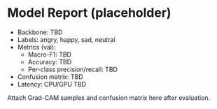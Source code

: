 # Model Report (placeholder)

- Backbone: TBD
- Labels: angry, happy, sad, neutral
- Metrics (val):
	- Macro-F1: TBD
	- Accuracy: TBD
	- Per-class precision/recall: TBD
- Confusion matrix: TBD
- Latency: CPU/GPU TBD

Attach Grad-CAM samples and confusion matrix here after evaluation.
